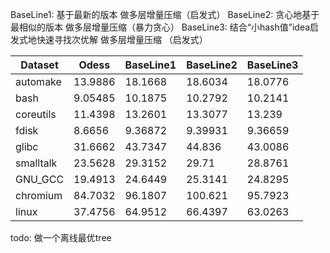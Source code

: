 
BaseLine1: 基于最新的版本 做多层增量压缩（启发式）
BaseLine2: 贪心地基于最相似的版本 做多层增量压缩（暴力贪心）
BaseLine3: 结合“小hash值”idea启发式地快速寻找次优解 做多层增量压缩 （启发式）

| Dataset   | Odess   | BaseLine1 | BaseLine2 | BaseLine3 |
| --------- | ------- | --------- | --------- | --------- |
| automake  | 13.9886 | 18.1668   | 18.6034   | 18.0776   |
| bash      | 9.05485 | 10.1875   | 10.2792   | 10.2141   |
| coreutils | 11.4398 | 13.2601   | 13.3077   | 13.239    |
| fdisk     | 8.6656  | 9.36872   | 9.39931   | 9.36659   |
| glibc     | 31.6662 | 43.7347   | 44.836    | 43.0086   |
| smalltalk | 23.5628 | 29.3152   | 29.71     | 28.8761   |
| GNU_GCC   | 19.4913 | 24.6449   | 25.3141   | 24.8295   |
| chromium  | 84.7032 | 96.1807   | 100.621   | 95.7923   |
| linux     | 37.4756 | 64.9512   | 66.4397   | 63.0263   |

todo: 做一个离线最优tree

